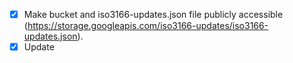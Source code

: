 - [X] Make bucket and iso3166-updates.json file publicly accessible (https://storage.googleapis.com/iso3166-updates/iso3166-updates.json).
- [X] Update <title> and logo on page (world emoji).
- [X] http://127.0.0.1:5000/api?alpha2=dasdjasd and http://127.0.0.1:5000/api?year=dasdjasd, should catch this alpha2 and year input error.
- [X] Make index.html into a more appealing front-end.
- [X] For API, instead of returning all data when invalid alpha2/year input, return a jsonifed error message. Return all when any of args are empty. 
- [X] Make Storage Bucket unpublic.
- [X] Use Python GCP client library instead of requests library:
- [X] Figure out how to upload secrets.json to vercel, pass in SA json into env var.
- [X] Passing in alpha-3 code should still return data, convert to alpha-2 code in the code.
- [X] Rename iso3166-updates-frontend to iso3166-api.
- [X] Remove request.args or request_json from api, probably only need one.
- [X] Error for > amd < symbols in url: https://iso3166-updates-frontend-amckenna41.vercel.app/api/year/%3E2012 . Need to decode ['%3E2012'] to > 2012. Implement for all paths not just /year.
- [X] https://iso3166-updates-frontend-amckenna41.vercel.app/api/alpha2/AD/year - if no year passed in after year path then return all updates for AD. 
- [X] For status_code return parameter in functions, mention two status codes 200 - 400.
- [X] If not blob.exists() return error message.
- [X] Update endpoint function parameter comments.
- [X] Check which route https://iso3166-updates.com/?year=2002-2010 this applies to, should throw error that /api needs to be prepended. https://iso3166-updates.com/api?year=2002-2010 should work.
- [X] If query string params appended to /api path then redirect to respective url.
- [X] Move error_message outside of individiual functions.
- [X] Append url to error message.
- [X] Add name endpoint to API
- [X] Add unit tests for name endpoint - can take from iso3166-2 unit tests for name.
- [X] Update api.md file, need to add example of using /name path. Update readme about list of endpoints to include /name.
- [X] https://iso3166-updates-frontend-amckenna41.vercel.app/alpha2/bt - this should either raise Error or bring you to BT country updates.
- [X] In API, raise error if length of input alpha-2 code > 3.
- [X] Add API path /name/input_name/year/2015. Add unit tests.
- [X] Update API to incorporate Date Issued Corrected functionality.
- [X] Update api unit tests script to include updates from main iso3166-updates repo.
- [X] Go over main repo readmes.
- [X] Change all comment underlining from "------" to "=======".
- [X] Update index.html and error.html to that of iso3166-2-api.
- [X] Validate that .vercelignore is being executed.
- [X] In Api.md and readme, change reference of query string parameters to endpoints/paths.
- [X] Read over app.py
- [X] Update API routes such that "/" and "/api" return the documentation. 
- [X] Add "/all" endpoint to return all data - need to update api.md file as well.
- [X] Update demo notebook with new API examples.
- [X] Remove request.args.get (query string parameters)
- [X] Use f string literasl for javascript and Python examples in api.md: https://stackoverflow.com/questions/610406/javascript-equivalent-to-printf-string-format
- [X] In await.fetch, need to change "" to ``.
- [X] Copy API tests over to iso3166-updates.
- [X] In api unit tests need to update requests calls, append to endpoint rather than query string params.
- [X] Read over demo notebook - update API examples.
- [X] Update readme's.